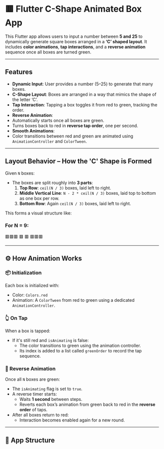 # 🟥 Flutter C-Shape Animated Box App

This Flutter app allows users to input a number between **5 and 25** to dynamically generate square boxes arranged in a **‘C’ shaped layout**. It includes **color animations**, **tap interactions**, and a **reverse animation** sequence once all boxes are turned green.

---

## Features

-  **Dynamic Input**: User provides a number (5–25) to generate that many boxes.
-  **C-Shape Layout**: Boxes are arranged in a way that mimics the shape of the letter ‘C’.
-  **Tap Interaction**: Tapping a box toggles it from red to green, tracking the order.
-  **Reverse Animation**:
  - Automatically starts once all boxes are green.
  - Turns boxes back to red in **reverse tap order**, one per second.
-  **Smooth Animations**:
  - Color transitions between red and green are animated using `AnimationController` and `ColorTween`.

---

##  Layout Behavior – How the 'C' Shape is Formed

Given `N` boxes:
- The boxes are split roughly into **3 parts**:
  1. **Top Row**: `ceil(N / 3)` boxes, laid left to right.
  2. **Middle Vertical Line**: `N - 2 * ceil(N / 3)` boxes, laid top to bottom as one box per row.
  3. **Bottom Row**: Again `ceil(N / 3)` boxes, laid left to right.

This forms a visual structure like:

### For N = 9:

🟥🟥🟥
🟥
🟥
🟥🟥🟥


---

## ⚙️ How Animation Works

### 📦 Initialization

Each box is initialized with:

- Color: `Colors.red`
- Animation: A `ColorTween` from red to green using a dedicated `AnimationController`.

### 👆 On Tap

When a box is tapped:

- If it's still red and `isAnimating` is false:
  - The color transitions to green using the animation controller.
  - Its index is added to a list called `greenOrder` to record the tap sequence.

### 🔁 Reverse Animation

Once all `N` boxes are green:

- The `isAnimating` flag is set to `true`.
- A reverse timer starts:
  - Waits **1 second** between steps.
  - Reverts each box’s animation from green back to red in the **reverse order** of taps.
- After all boxes return to red:
  - Interaction becomes enabled again for a new round.

---

## 📄 App Structure





